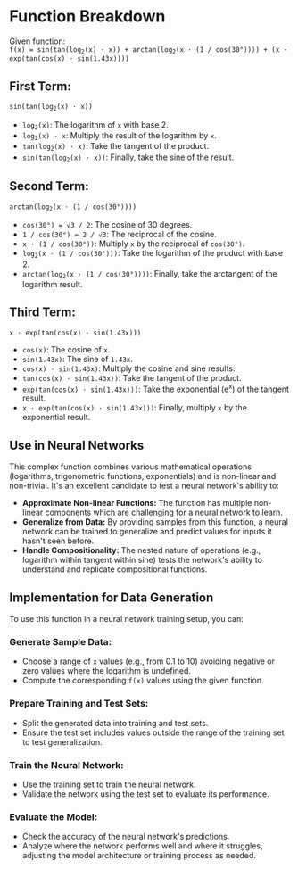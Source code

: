 <h1>Function Breakdown</h1>
<p class="function">
        Given function:<br>
        <code>f(x) = sin(tan(log<sub>2</sub>(x) &sdot; x)) + arctan(log<sub>2</sub>(x &sdot; (1 / cos(30&deg;)))) + (x &sdot; exp(tan(cos(x) &sdot; sin(1.43x))))</code>
    </p>

<h2>First Term:</h2>
    <p><code>sin(tan(log<sub>2</sub>(x) &sdot; x))</code></p>
    <ul>
        <li><code>log<sub>2</sub>(x)</code>: The logarithm of <code>x</code> with base 2.</li>
        <li><code>log<sub>2</sub>(x) &sdot; x</code>: Multiply the result of the logarithm by <code>x</code>.</li>
        <li><code>tan(log<sub>2</sub>(x) &sdot; x)</code>: Take the tangent of the product.</li>
        <li><code>sin(tan(log<sub>2</sub>(x) &sdot; x))</code>: Finally, take the sine of the result.</li>
    </ul>

<h2>Second Term:</h2>
    <p><code>arctan(log<sub>2</sub>(x &sdot; (1 / cos(30&deg;))))</code></p>
    <ul>
        <li><code>cos(30&deg;) = &radic;3 / 2</code>: The cosine of 30 degrees.</li>
        <li><code>1 / cos(30&deg;) = 2 / &radic;3</code>: The reciprocal of the cosine.</li>
        <li><code>x &sdot; (1 / cos(30&deg;))</code>: Multiply <code>x</code> by the reciprocal of <code>cos(30&deg;)</code>.</li>
        <li><code>log<sub>2</sub>(x &sdot; (1 / cos(30&deg;)))</code>: Take the logarithm of the product with base 2.</li>
        <li><code>arctan(log<sub>2</sub>(x &sdot; (1 / cos(30&deg;))))</code>: Finally, take the arctangent of the logarithm result.</li>
    </ul>

<h2>Third Term:</h2>
    <p><code>x &sdot; exp(tan(cos(x) &sdot; sin(1.43x)))</code></p>
    <ul>
        <li><code>cos(x)</code>: The cosine of <code>x</code>.</li>
        <li><code>sin(1.43x)</code>: The sine of <code>1.43x</code>.</li>
        <li><code>cos(x) &sdot; sin(1.43x)</code>: Multiply the cosine and sine results.</li>
        <li><code>tan(cos(x) &sdot; sin(1.43x))</code>: Take the tangent of the product.</li>
        <li><code>exp(tan(cos(x) &sdot; sin(1.43x)))</code>: Take the exponential (e<sup>x</sup>) of the tangent result.</li>
        <li><code>x &sdot; exp(tan(cos(x) &sdot; sin(1.43x)))</code>: Finally, multiply <code>x</code> by the exponential result.</li>
    </ul>
    <h2>Use in Neural Networks</h2>
    <p>
        This complex function combines various mathematical operations (logarithms, trigonometric functions, exponentials) and is non-linear and non-trivial. It's an excellent candidate to test a neural network's ability to:
    </p>
    <ul>
        <li><strong>Approximate Non-linear Functions:</strong> The function has multiple non-linear components which are challenging for a neural network to learn.</li>
        <li><strong>Generalize from Data:</strong> By providing samples from this function, a neural network can be trained to generalize and predict values for inputs it hasn't seen before.</li>
        <li><strong>Handle Compositionality:</strong> The nested nature of operations (e.g., logarithm within tangent within sine) tests the network's ability to understand and replicate compositional functions.</li>
    </ul>
    <h2>Implementation for Data Generation</h2>
  <p>
        To use this function in a neural network training setup, you can:
    </p>
    <h3>Generate Sample Data:</h3>
    <ul>
        <li>Choose a range of <code>x</code> values (e.g., from 0.1 to 10) avoiding negative or zero values where the logarithm is undefined.</li>
        <li>Compute the corresponding <code>f(x)</code> values using the given function.</li>
    </ul>

  <h3>Prepare Training and Test Sets:</h3>
    <ul>
        <li>Split the generated data into training and test sets.</li>
        <li>Ensure the test set includes values outside the range of the training set to test generalization.</li>
    </ul>

  <h3>Train the Neural Network:</h3>
    <ul>
        <li>Use the training set to train the neural network.</li>
        <li>Validate the network using the test set to evaluate its performance.</li>
    </ul>

<h3>Evaluate the Model:</h3>
    <ul>
        <li>Check the accuracy of the neural network's predictions.</li>
        <li>Analyze where the network performs well and where it struggles, adjusting the model architecture or training process as needed.</li>
    </ul>
